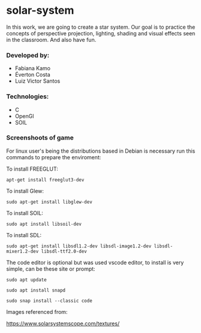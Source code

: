 # solar-system

In this work, we are going to create a star system. Our goal is to practice the concepts of perspective projection, lighting, shading and visual effects seen in the classroom. And also have fun.

### Developed by:

- Fabiana Kamo
- Éverton Costa
- Luiz Victor Santos

### Technologies:

- C
- OpenGl
- SOIL

### Screenshoots of game

For linux user's being the distributions based in Debian is necessary run this commands to prepare the enviroment:

To install FREEGLUT:

```
apt-get install freeglut3-dev
```

To install Glew:

```
sudo apt-get install libglew-dev
```

To install SOIL:

```
sudo apt install libsoil-dev
```

To install SDL:

```
sudo apt-get install libsdl1.2-dev libsdl-image1.2-dev libsdl-mixer1.2-dev libsdl-ttf2.0-dev
```

The code editor is optional but was used vscode editor, to install is very simple, can be these site or prompt:

```
sudo apt update
```

```
sudo apt install snapd
```

```
sudo snap install --classic code
```

Images referenced from:

<https://www.solarsystemscope.com/textures/>
